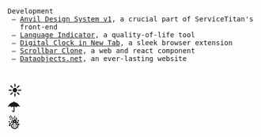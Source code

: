 
<pre>
Development                                                         Design
 — <a href="https://v1.anvil.servicetitan.com/">Anvil Design System v1</a>, a&nbsp;crucial part of&nbsp;ServiceTitan's          — <a href="https://yakunins.github.io/yakunins-com">Works 2008–2016</a>, an&nbsp;archive of&nbsp;past projects
   front‑end
 — <a href="https://github.com/yakunins/language-indicator">Language Indicator</a>, a&nbsp;quality-of-life tool
 — <a href="https://yakunins.github.io/digital-clock">Digital Clock in New Tab</a>, a&nbsp;sleek browser extension 
 — <a href="https://github.com/yakunins/scrollbar-clone">Scrollbar Clone</a>, a&nbsp;web and react component
 — <a href="https://dataobjects.net">Dataobjects.net</a>, an&nbsp;ever-lasting website
</pre>

# ☀️<br/>☂<br/>☃
 
